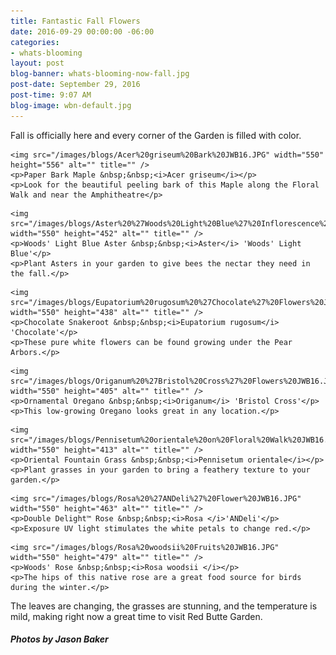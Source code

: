 ```yaml
---
title: Fantastic Fall Flowers
date: 2016-09-29 00:00:00 -06:00
categories:
- whats-blooming
layout: post
blog-banner: whats-blooming-now-fall.jpg
post-date: September 29, 2016
post-time: 9:07 AM
blog-image: wbn-default.jpg
---
```


<p class="text-center">Fall is officially here and every corner of the Garden is filled with color.</p>

<div class="text-center">

	<img src="/images/blogs/Acer%20griseum%20Bark%20JWB16.JPG" width="550" height="556" alt="" title="" />
	<p>Paper Bark Maple &nbsp;&nbsp;<i>Acer griseum</i></p>
	<p>Look for the beautiful peeling bark of this Maple along the Floral Walk and near the Amphitheatre</p>
	
</div>

<div class="text-center">

	<img src="/images/blogs/Aster%20%27Woods%20Light%20Blue%27%20Inflorescence%20JWB16.JPG" width="550" height="452" alt="" title="" />
	<p>Woods' Light Blue Aster &nbsp;&nbsp;<i>Aster</i> 'Woods' Light Blue'</p>
	<p>Plant Asters in your garden to give bees the nectar they need in the fall.</p>
	
</div>

<div class="text-center">

	<img src="/images/blogs/Eupatorium%20rugosum%20%27Chocolate%27%20Flowers%20JWB16.JPG" width="550" height="438" alt="" title="" />
	<p>Chocolate Snakeroot &nbsp;&nbsp;<i>Eupatorium rugosum</i> 'Chocolate'</p>
	<p>These pure white flowers can be found growing under the Pear Arbors.</p>
	
</div>

<div class="text-center">

	<img src="/images/blogs/Origanum%20%27Bristol%20Cross%27%20Flowers%20JWB16.JPG" width="550" height="405" alt="" title="" />
	<p>Ornamental Oregano &nbsp;&nbsp;<i>Origanum</i> 'Bristol Cross'</p>
	<p>This low-growing Oregano looks great in any location.</p>
	
</div>

<div class="text-center">

	<img src="/images/blogs/Pennisetum%20orientale%20on%20Floral%20Walk%20JWB16.JPG" width="550" height="413" alt="" title="" />
	<p>Oriental Fountain Grass &nbsp;&nbsp;<i>Pennisetum orientale</i></p>
	<p>Plant grasses in your garden to bring a feathery texture to your garden.</p>
	
</div>

<div class="text-center">

	<img src="/images/blogs/Rosa%20%27ANDeli%27%20Flower%20JWB16.JPG" width="550" height="463" alt="" title="" />
	<p>Double Delight™ Rose &nbsp;&nbsp;<i>Rosa </i>'ANDeli'</p>
	<p>Exposure UV light stimulates the white petals to change red.</p>
	
</div>

<div class="text-center">

	<img src="/images/blogs/Rosa%20woodsii%20Fruits%20JWB16.JPG" width="550" height="479" alt="" title="" />
	<p>Woods' Rose &nbsp;&nbsp;<i>Rosa woodsii </i></p>
	<p>The hips of this native rose are a great food source for birds during the winter.</p>
	
</div>

<div class="text-center">The leaves are changing, the grasses are stunning, and the temperature is mild, making right now a great time to visit Red Butte Garden.</div>

<h5 class="text-center green">Photos by Jason Baker</h5>